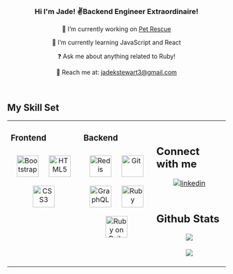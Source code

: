 
### <div align="center">Hi I'm Jade! ✌️Backend Engineer Extraordinaire!</div>  
  
<div align="center">
  
 🔭 I’m currently working on <a href="https://github.com/rubyforgood/pet-rescue">Pet Rescue</a> 
  

🌱 I’m currently learning JavaScript and React  
  

❓ Ask me about anything related to Ruby!  
  

 🌈 Reach me at: jadekstewart3@gmail.com  
  
</div>
<br/>  


## My Skill Set  
<table><tr><td valign="top" width="33%">

  
### Frontend  
<div align="center">  
<a href="https://getbootstrap.com/docs/3.4/javascript/" target="_blank"><img style="margin: 10px" src="https://profilinator.rishav.dev/skills-assets/bootstrap-plain.svg" alt="Bootstrap" height="50" /></a>  
<a href="https://en.wikipedia.org/wiki/HTML5" target="_blank"><img style="margin: 10px" src="https://profilinator.rishav.dev/skills-assets/html5-original-wordmark.svg" alt="HTML5" height="50" /></a>  
<a href="https://www.w3schools.com/css/" target="_blank"><img style="margin: 10px" src="https://profilinator.rishav.dev/skills-assets/css3-original-wordmark.svg" alt="CSS3" height="50" /></a>  
</div>

</td><td valign="top" width="33%">



### Backend  
<div align="center">  
<a href="https://redis.io/" target="_blank"><img style="margin: 10px" src="https://profilinator.rishav.dev/skills-assets/redis-original-wordmark.svg" alt="Redis" height="50" /></a>  
<a href="https://github.com/" target="_blank"><img style="margin: 10px" src="https://profilinator.rishav.dev/skills-assets/git-scm-icon.svg" alt="Git" height="50" /></a>  
<a href="https://graphql.org/" target="_blank"><img style="margin: 10px" src="https://profilinator.rishav.dev/skills-assets/graphql.png" alt="GraphQL" height="50" /></a>  
<a href="https://www.ruby-lang.org/en/" target="_blank"><img style="margin: 10px" src="https://profilinator.rishav.dev/skills-assets/ruby-original-wordmark.svg" alt="Ruby" height="50" /></a>  
<a href="https://rubyonrails.org/" target="_blank"><img style="margin: 10px" src="https://profilinator.rishav.dev/skills-assets/rails-original-wordmark.svg" alt="Ruby on Rails" height="50" /></a>  
</div>

</td><td valign="top" width="33%">
 

<br/>  


## Connect with me  
<div align="center">
<a href="https://linkedin.com/in/https://www.linkedin.com/in/jadestewart-software-engineer/" target="_blank">
<img src=https://img.shields.io/badge/linkedin-%231E77B5.svg?&style=for-the-badge&logo=linkedin&logoColor=white alt=linkedin style="margin-bottom: 5px;" />
</a>  
</div>  
  

<br/>  


## Github Stats  
<div align="center"><img src=![Jade's GitHub stats](https://github-readme-stats.vercel.app/api?username=jadekstewart&theme=neon&show_icons=true) /></div>  
  

<br/>  

<div align="center">
<img src="https://komarev.com/ghpvc/?username=jadekstewart3&&style=flat-square" align="center" />
</div>  
  

<br/>  

<div align="center"></div>
